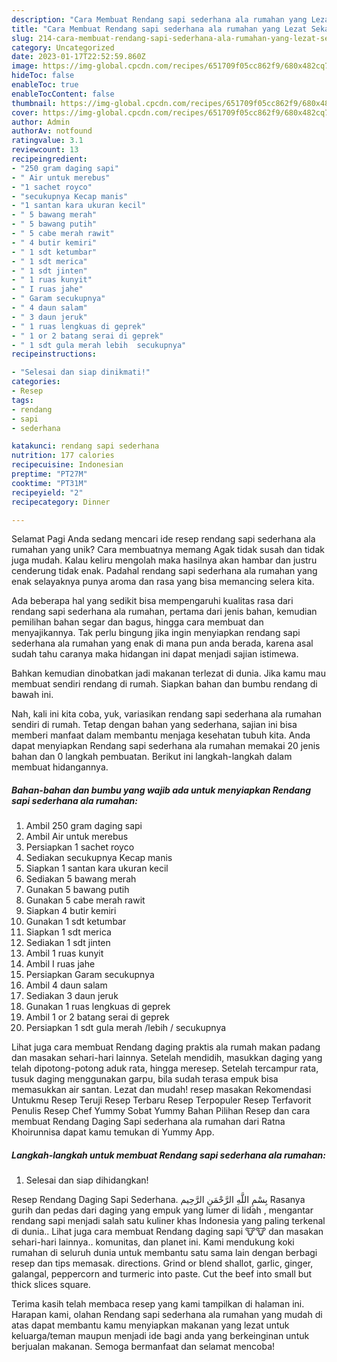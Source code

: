 ```yaml
---
description: "Cara Membuat Rendang sapi sederhana ala rumahan yang Lezat Sekali"
title: "Cara Membuat Rendang sapi sederhana ala rumahan yang Lezat Sekali"
slug: 214-cara-membuat-rendang-sapi-sederhana-ala-rumahan-yang-lezat-sekali
category: Uncategorized
date: 2023-01-17T22:52:59.860Z
image: https://img-global.cpcdn.com/recipes/651709f05cc862f9/680x482cq70/rendang-sapi-sederhana-ala-rumahan-foto-resep-utama.jpg
hideToc: false
enableToc: true
enableTocContent: false
thumbnail: https://img-global.cpcdn.com/recipes/651709f05cc862f9/680x482cq70/rendang-sapi-sederhana-ala-rumahan-foto-resep-utama.jpg
cover: https://img-global.cpcdn.com/recipes/651709f05cc862f9/680x482cq70/rendang-sapi-sederhana-ala-rumahan-foto-resep-utama.jpg
author: Admin
authorAv: notfound
ratingvalue: 3.1
reviewcount: 13
recipeingredient:
- "250 gram daging sapi"
- " Air untuk merebus"
- "1 sachet royco"
- "secukupnya Kecap manis"
- "1 santan kara ukuran kecil"
- " 5 bawang merah"
- " 5 bawang putih"
- " 5 cabe merah rawit"
- " 4 butir kemiri"
- " 1 sdt ketumbar"
- " 1 sdt merica"
- " 1 sdt jinten"
- " 1 ruas kunyit"
- " I ruas jahe"
- " Garam secukupnya"
- " 4 daun salam"
- " 3 daun jeruk"
- " 1 ruas lengkuas di geprek"
- " 1 or 2 batang serai di geprek"
- " 1 sdt gula merah lebih  secukupnya"
recipeinstructions:

- "Selesai dan siap dinikmati!"
categories:
- Resep
tags:
- rendang
- sapi
- sederhana

katakunci: rendang sapi sederhana 
nutrition: 177 calories
recipecuisine: Indonesian
preptime: "PT27M"
cooktime: "PT31M"
recipeyield: "2"
recipecategory: Dinner

---
```



Selamat Pagi Anda sedang mencari ide resep rendang sapi sederhana ala rumahan yang unik? Cara membuatnya memang Agak tidak susah dan tidak juga mudah. Kalau keliru mengolah maka hasilnya akan hambar dan justru cenderung tidak enak. Padahal rendang sapi sederhana ala rumahan yang enak selayaknya punya aroma dan rasa yang bisa memancing selera kita.


Ada beberapa hal yang sedikit bisa mempengaruhi kualitas rasa dari rendang sapi sederhana ala rumahan, pertama dari jenis bahan, kemudian pemilihan bahan segar dan bagus, hingga cara membuat dan menyajikannya. Tak perlu bingung jika ingin menyiapkan rendang sapi sederhana ala rumahan yang enak di mana pun anda berada, karena asal sudah tahu caranya maka hidangan ini dapat menjadi sajian istimewa.

Bahkan kemudian dinobatkan jadi makanan terlezat di dunia. Jika kamu mau membuat sendiri rendang di rumah. Siapkan bahan dan bumbu rendang di bawah ini.


Nah, kali ini kita coba, yuk, variasikan rendang sapi sederhana ala rumahan sendiri di rumah. Tetap dengan bahan yang sederhana, sajian ini bisa memberi manfaat dalam membantu menjaga kesehatan tubuh kita. Anda dapat menyiapkan Rendang sapi sederhana ala rumahan memakai 20 jenis bahan dan 0 langkah pembuatan. Berikut ini langkah-langkah dalam membuat hidangannya.

<!--inarticleads1-->

##### Bahan-bahan dan bumbu yang wajib ada untuk menyiapkan Rendang sapi sederhana ala rumahan:

1. Ambil 250 gram daging sapi
1. Ambil  Air untuk merebus
1. Persiapkan 1 sachet royco
1. Sediakan secukupnya Kecap manis
1. Siapkan 1 santan kara ukuran kecil
1. Sediakan  5 bawang merah
1. Gunakan  5 bawang putih
1. Gunakan  5 cabe merah rawit
1. Siapkan  4 butir kemiri
1. Gunakan  1 sdt ketumbar
1. Siapkan  1 sdt merica
1. Sediakan  1 sdt jinten
1. Ambil  1 ruas kunyit
1. Ambil  I ruas jahe
1. Persiapkan  Garam secukupnya
1. Ambil  4 daun salam
1. Sediakan  3 daun jeruk
1. Gunakan  1 ruas lengkuas di geprek
1. Ambil  1 or 2 batang serai di geprek
1. Persiapkan  1 sdt gula merah /lebih / secukupnya


Lihat juga cara membuat Rendang daging praktis ala rumah makan padang dan masakan sehari-hari lainnya. Setelah mendidih, masukkan daging yang telah dipotong-potong aduk rata, hingga meresep. Setelah tercampur rata, tusuk daging menggunakan garpu, bila sudah terasa empuk bisa memasukkan air santan. Lezat dan mudah! resep masakan Rekomendasi Untukmu Resep Teruji Resep Terbaru Resep Terpopuler Resep Terfavorit Penulis Resep Chef Yummy Sobat Yummy Bahan Pilihan Resep dan cara membuat Rendang Daging Sapi sederhana ala rumahan dari Ratna Khoirunnisa dapat kamu temukan di Yummy App. 

<!--inarticleads2-->

##### Langkah-langkah untuk membuat Rendang sapi sederhana ala rumahan:


1. Selesai dan siap dihidangkan!

Resep Rendang Daging Sapi Sederhana. بِسْمِ اللَّهِ الرَّحْمَنِ الرَّحِيم Rasanya gurih dan pedas dari daging yang empuk yang lumer di lidah , mengantar rendang sapi menjadi salah satu kuliner khas Indonesia yang paling terkenal di dunia.. Lihat juga cara membuat Rendang daging sapi 🐮🐮 dan masakan sehari-hari lainnya.. komunitas, dan planet ini. Kami mendukung koki rumahan di seluruh dunia untuk membantu satu sama lain dengan berbagi resep dan tips memasak. directions. Grind or blend shallot, garlic, ginger, galangal, peppercorn and turmeric into paste. Cut the beef into small but thick slices square. 

Terima kasih telah membaca resep yang kami tampilkan di halaman ini. Harapan kami, olahan Rendang sapi sederhana ala rumahan yang mudah di atas dapat membantu kamu menyiapkan makanan yang lezat untuk keluarga/teman maupun menjadi ide bagi anda yang berkeinginan untuk berjualan makanan. Semoga bermanfaat dan selamat mencoba!

